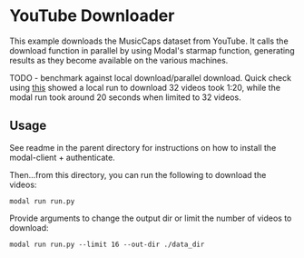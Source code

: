 # YouTube Downloader

This example downloads the MusicCaps dataset from YouTube. It calls the download function in parallel by using Modal's starmap function, generating results as they become available on the various machines.

TODO - benchmark against local download/parallel download. Quick check using [this](https://github.com/nateraw/download-musiccaps-dataset) showed a local run to download 32 videos took 1:20, while the modal run took around 20 seconds when limited to 32 videos.

## Usage

See readme in the parent directory for instructions on how to install the modal-client + authenticate. 

Then...from this directory, you can run the following to download the videos:

```
modal run run.py
```

Provide arguments to change the output dir or limit the number of videos to download:

```
modal run run.py --limit 16 --out-dir ./data_dir
```